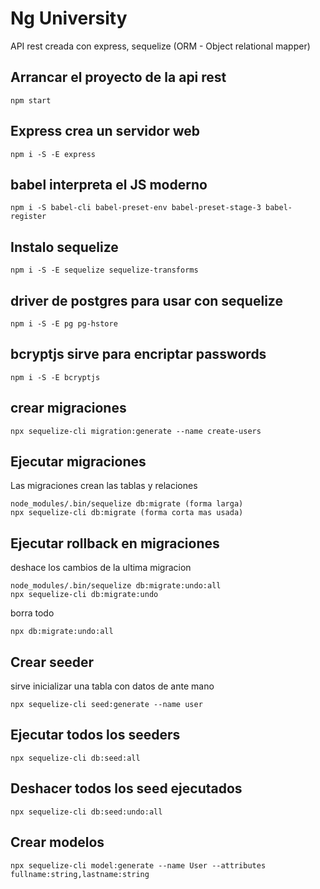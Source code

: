 # Ng University 

API rest creada con express, sequelize (ORM - Object relational mapper)

## Arrancar el proyecto de la api rest
```
npm start
```

## Express crea un servidor web
```
npm i -S -E express
```

## babel interpreta el JS moderno
```
npm i -S babel-cli babel-preset-env babel-preset-stage-3 babel-register
```

## Instalo sequelize
```
npm i -S -E sequelize sequelize-transforms
```

## driver de postgres para usar con sequelize
```
npm i -S -E pg pg-hstore
```

## bcryptjs sirve para encriptar passwords
```
npm i -S -E bcryptjs
```

## crear migraciones
```
npx sequelize-cli migration:generate --name create-users
```

## Ejecutar migraciones
Las migraciones crean las tablas y relaciones
```
node_modules/.bin/sequelize db:migrate (forma larga) 
npx sequelize-cli db:migrate (forma corta mas usada)
```

## Ejecutar rollback en migraciones

deshace los cambios de la ultima migracion
```
node_modules/.bin/sequelize db:migrate:undo:all
npx sequelize-cli db:migrate:undo
```

borra todo
```
npx db:migrate:undo:all
```

## Crear seeder
sirve inicializar una tabla con datos de ante mano
```
npx sequelize-cli seed:generate --name user
```

## Ejecutar todos los seeders
```
npx sequelize-cli db:seed:all
```

## Deshacer todos los seed ejecutados
```
npx sequelize-cli db:seed:undo:all
```

## Crear modelos
```
npx sequelize-cli model:generate --name User --attributes fullname:string,lastname:string
```